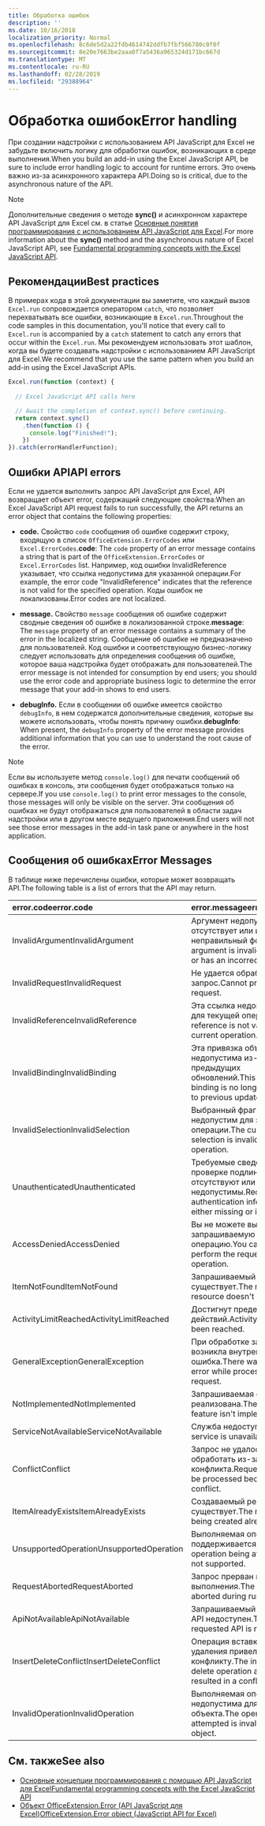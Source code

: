 ```yaml
---
title: Обработка ошибок
description: ''
ms.date: 10/16/2018
localization_priority: Normal
ms.openlocfilehash: 8c6de5d2a22fdb4614742ddfb7fbf566780c0f0f
ms.sourcegitcommit: 8e20e7663be2aaa0f7a5436a965324d171bc667d
ms.translationtype: MT
ms.contentlocale: ru-RU
ms.lasthandoff: 02/28/2019
ms.locfileid: "29388964"
---
```

# <a name="error-handling"></a><span data-ttu-id="ee4c5-102">Обработка ошибок</span><span class="sxs-lookup"><span data-stu-id="ee4c5-102">Error handling</span></span>

<span data-ttu-id="ee4c5-103">При создании надстройки с использованием API JavaScript для Excel не забудьте включить логику для обработки ошибок, возникающих в среде выполнения.</span><span class="sxs-lookup"><span data-stu-id="ee4c5-103">When you build an add-in using the Excel JavaScript API, be sure to include error handling logic to account for runtime errors.</span></span> <span data-ttu-id="ee4c5-104">Это очень важно из-за асинхронного характера API.</span><span class="sxs-lookup"><span data-stu-id="ee4c5-104">Doing so is critical, due to the asynchronous nature of the API.</span></span>

> [!NOTE]
> <span data-ttu-id="ee4c5-105">Дополнительные сведения о методе **sync()** и асинхронном характере API JavaScript для Excel см. в статье [Основные понятия программирования с использованием API JavaScript для Excel](excel-add-ins-core-concepts.md).</span><span class="sxs-lookup"><span data-stu-id="ee4c5-105">For more information about the **sync()** method and the asynchronous nature of Excel JavaScript API, see [Fundamental programming concepts with the Excel JavaScript API](excel-add-ins-core-concepts.md).</span></span>

## <a name="best-practices"></a><span data-ttu-id="ee4c5-106">Рекомендации</span><span class="sxs-lookup"><span data-stu-id="ee4c5-106">Best practices</span></span>

<span data-ttu-id="ee4c5-107">В примерах кода в этой документации вы заметите, что каждый вызов `Excel.run` сопровождается оператором `catch`, что позволяет перехватывать все ошибки, возникающие в `Excel.run`.</span><span class="sxs-lookup"><span data-stu-id="ee4c5-107">Throughout the code samples in this documentation, you'll notice that every call to `Excel.run` is accompanied by a `catch` statement to catch any errors that occur within the `Excel.run`.</span></span> <span data-ttu-id="ee4c5-108">Мы рекомендуем использовать этот шаблон, когда вы будете создавать надстройки с использованием API JavaScript для Excel.</span><span class="sxs-lookup"><span data-stu-id="ee4c5-108">We recommend that you use the same pattern when you build an add-in using the Excel JavaScript APIs.</span></span>

```js
Excel.run(function (context) {
  
  // Excel JavaScript API calls here

  // Await the completion of context.sync() before continuing.
  return context.sync()
    .then(function () {
      console.log("Finished!");
    })
}).catch(errorHandlerFunction);
```

## <a name="api-errors"></a><span data-ttu-id="ee4c5-109">Ошибки API</span><span class="sxs-lookup"><span data-stu-id="ee4c5-109">API errors</span></span>

<span data-ttu-id="ee4c5-110">Если не удается выполнить запрос API JavaScript для Excel, API возвращает объект error, содержащий следующие свойства:</span><span class="sxs-lookup"><span data-stu-id="ee4c5-110">When an Excel JavaScript API request fails to run successfully, the API returns an error object that contains the following properties:</span></span>

- <span data-ttu-id="ee4c5-111">**code.** Свойство `code` сообщения об ошибке содержит строку, входящую в список `OfficeExtension.ErrorCodes` или `Excel.ErrorCodes`.</span><span class="sxs-lookup"><span data-stu-id="ee4c5-111">**code**:  The `code` property of an error message contains a string that is part of the `OfficeExtension.ErrorCodes` or `Excel.ErrorCodes` list.</span></span> <span data-ttu-id="ee4c5-112">Например, код ошибки InvalidReference указывает, что ссылка недопустима для указанной операции.</span><span class="sxs-lookup"><span data-stu-id="ee4c5-112">For example, the error code "InvalidReference" indicates that the reference is not valid for the specified operation.</span></span> <span data-ttu-id="ee4c5-113">Коды ошибок не локализованы.</span><span class="sxs-lookup"><span data-stu-id="ee4c5-113">Error codes are not localized.</span></span>

- <span data-ttu-id="ee4c5-114">**message.** Свойство `message` сообщения об ошибке содержит сводные сведения об ошибке в локализованной строке.</span><span class="sxs-lookup"><span data-stu-id="ee4c5-114">**message**: The `message` property of an error message contains a summary of the error in the localized string.</span></span> <span data-ttu-id="ee4c5-115">Сообщение об ошибке не предназначено для пользователей. Код ошибки и соответствующую бизнес-логику следует использовать для определения сообщения об ошибке, которое ваша надстройка будет отображать для пользователей.</span><span class="sxs-lookup"><span data-stu-id="ee4c5-115">The error message is not intended for consumption by end users; you should use the error code and appropriate business logic to determine the error message that your add-in shows to end users.</span></span>

- <span data-ttu-id="ee4c5-116">**debugInfo.** Если в сообщении об ошибке имеется свойство `debugInfo`, в нем содержатся дополнительные сведения, которые вы можете использовать, чтобы понять причину ошибки.</span><span class="sxs-lookup"><span data-stu-id="ee4c5-116">**debugInfo**: When present, the `debugInfo` property of the error message provides additional information that you can use to understand the root cause of the error.</span></span>

> [!NOTE]
> <span data-ttu-id="ee4c5-117">Если вы используете метод `console.log()` для печати сообщений об ошибках в консоль, эти сообщения будет отображаться только на сервере.</span><span class="sxs-lookup"><span data-stu-id="ee4c5-117">If you use `console.log()` to print error messages to the console, those messages will only be visible on the server.</span></span> <span data-ttu-id="ee4c5-118">Эти сообщения об ошибках не будут отображаться для пользователей в области задач надстройки или в другом месте ведущего приложения.</span><span class="sxs-lookup"><span data-stu-id="ee4c5-118">End users will not see those error messages in the add-in task pane or anywhere in the host application.</span></span>

## <a name="error-messages"></a><span data-ttu-id="ee4c5-119">Сообщения об ошибках</span><span class="sxs-lookup"><span data-stu-id="ee4c5-119">Error Messages</span></span>

<span data-ttu-id="ee4c5-120">В таблице ниже перечислены ошибки, которые может возвращать API.</span><span class="sxs-lookup"><span data-stu-id="ee4c5-120">The following table is a list of errors that the API may return.</span></span>

|<span data-ttu-id="ee4c5-121">error.code</span><span class="sxs-lookup"><span data-stu-id="ee4c5-121">error.code</span></span> | <span data-ttu-id="ee4c5-122">error.message</span><span class="sxs-lookup"><span data-stu-id="ee4c5-122">error.message</span></span> |
|:----------|:--------------|
|<span data-ttu-id="ee4c5-123">InvalidArgument</span><span class="sxs-lookup"><span data-stu-id="ee4c5-123">InvalidArgument</span></span> |<span data-ttu-id="ee4c5-124">Аргумент недопустим, отсутствует или имеет неправильный формат.</span><span class="sxs-lookup"><span data-stu-id="ee4c5-124">The argument is invalid or missing or has an incorrect format.</span></span>|
|<span data-ttu-id="ee4c5-125">InvalidRequest</span><span class="sxs-lookup"><span data-stu-id="ee4c5-125">InvalidRequest</span></span>  |<span data-ttu-id="ee4c5-126">Не удается обработать запрос.</span><span class="sxs-lookup"><span data-stu-id="ee4c5-126">Cannot process the request.</span></span>|
|<span data-ttu-id="ee4c5-127">InvalidReference</span><span class="sxs-lookup"><span data-stu-id="ee4c5-127">InvalidReference</span></span>|<span data-ttu-id="ee4c5-128">Эта ссылка недопустима для текущей операции.</span><span class="sxs-lookup"><span data-stu-id="ee4c5-128">This reference is not valid for the current operation.</span></span>|
|<span data-ttu-id="ee4c5-129">InvalidBinding</span><span class="sxs-lookup"><span data-stu-id="ee4c5-129">InvalidBinding</span></span>  |<span data-ttu-id="ee4c5-130">Эта привязка объектов недопустима из-за предыдущих обновлений.</span><span class="sxs-lookup"><span data-stu-id="ee4c5-130">This object binding is no longer valid due to previous updates.</span></span>|
|<span data-ttu-id="ee4c5-131">InvalidSelection</span><span class="sxs-lookup"><span data-stu-id="ee4c5-131">InvalidSelection</span></span>|<span data-ttu-id="ee4c5-132">Выбранный фрагмент недопустим для этой операции.</span><span class="sxs-lookup"><span data-stu-id="ee4c5-132">The current selection is invalid for this operation.</span></span>|
|<span data-ttu-id="ee4c5-133">Unauthenticated</span><span class="sxs-lookup"><span data-stu-id="ee4c5-133">Unauthenticated</span></span> |<span data-ttu-id="ee4c5-134">Требуемые сведения о проверке подлинности отсутствуют или недопустимы.</span><span class="sxs-lookup"><span data-stu-id="ee4c5-134">Required authentication information is either missing or invalid.</span></span>|
|<span data-ttu-id="ee4c5-135">AccessDenied</span><span class="sxs-lookup"><span data-stu-id="ee4c5-135">AccessDenied</span></span> |<span data-ttu-id="ee4c5-136">Вы не можете выполнить запрашиваемую операцию.</span><span class="sxs-lookup"><span data-stu-id="ee4c5-136">You cannot perform the requested operation.</span></span>|
|<span data-ttu-id="ee4c5-137">ItemNotFound</span><span class="sxs-lookup"><span data-stu-id="ee4c5-137">ItemNotFound</span></span> |<span data-ttu-id="ee4c5-138">Запрашиваемый ресурс не существует.</span><span class="sxs-lookup"><span data-stu-id="ee4c5-138">The requested resource doesn't exist.</span></span>|
|<span data-ttu-id="ee4c5-139">ActivityLimitReached</span><span class="sxs-lookup"><span data-stu-id="ee4c5-139">ActivityLimitReached</span></span>|<span data-ttu-id="ee4c5-140">Достигнут предел действий.</span><span class="sxs-lookup"><span data-stu-id="ee4c5-140">Activity limit has been reached.</span></span>|
|<span data-ttu-id="ee4c5-141">GeneralException</span><span class="sxs-lookup"><span data-stu-id="ee4c5-141">GeneralException</span></span>|<span data-ttu-id="ee4c5-142">При обработке запроса возникла внутренняя ошибка.</span><span class="sxs-lookup"><span data-stu-id="ee4c5-142">There was an internal error while processing the request.</span></span>|
|<span data-ttu-id="ee4c5-143">NotImplemented</span><span class="sxs-lookup"><span data-stu-id="ee4c5-143">NotImplemented</span></span>  |<span data-ttu-id="ee4c5-144">Запрашиваемая функция не реализована.</span><span class="sxs-lookup"><span data-stu-id="ee4c5-144">The requested feature isn't implemented.</span></span>|
|<span data-ttu-id="ee4c5-145">ServiceNotAvailable</span><span class="sxs-lookup"><span data-stu-id="ee4c5-145">ServiceNotAvailable</span></span>|<span data-ttu-id="ee4c5-146">Служба недоступна.</span><span class="sxs-lookup"><span data-stu-id="ee4c5-146">The service is unavailable.</span></span>|
|<span data-ttu-id="ee4c5-147">Conflict</span><span class="sxs-lookup"><span data-stu-id="ee4c5-147">Conflict</span></span>|<span data-ttu-id="ee4c5-148">Запрос не удалось обработать из-за конфликта.</span><span class="sxs-lookup"><span data-stu-id="ee4c5-148">Request could not be processed because of a conflict.</span></span>|
|<span data-ttu-id="ee4c5-149">ItemAlreadyExists</span><span class="sxs-lookup"><span data-stu-id="ee4c5-149">ItemAlreadyExists</span></span>|<span data-ttu-id="ee4c5-150">Создаваемый ресурс уже существует.</span><span class="sxs-lookup"><span data-stu-id="ee4c5-150">The resource being created already exists.</span></span>|
|<span data-ttu-id="ee4c5-151">UnsupportedOperation</span><span class="sxs-lookup"><span data-stu-id="ee4c5-151">UnsupportedOperation</span></span>|<span data-ttu-id="ee4c5-152">Выполняемая операция не поддерживается.</span><span class="sxs-lookup"><span data-stu-id="ee4c5-152">The operation being attempted is not supported.</span></span>|
|<span data-ttu-id="ee4c5-153">RequestAborted</span><span class="sxs-lookup"><span data-stu-id="ee4c5-153">RequestAborted</span></span>|<span data-ttu-id="ee4c5-154">Запрос прерван во время выполнения.</span><span class="sxs-lookup"><span data-stu-id="ee4c5-154">The request was aborted during run time.</span></span>|
|<span data-ttu-id="ee4c5-155">ApiNotAvailable</span><span class="sxs-lookup"><span data-stu-id="ee4c5-155">ApiNotAvailable</span></span>|<span data-ttu-id="ee4c5-156">Запрашиваемый интерфейс API недоступен.</span><span class="sxs-lookup"><span data-stu-id="ee4c5-156">The requested API is not available.</span></span>|
|<span data-ttu-id="ee4c5-157">InsertDeleteConflict</span><span class="sxs-lookup"><span data-stu-id="ee4c5-157">InsertDeleteConflict</span></span>|<span data-ttu-id="ee4c5-158">Операция вставки или удаления привела к конфликту.</span><span class="sxs-lookup"><span data-stu-id="ee4c5-158">The insert or delete operation attempted resulted in a conflict.</span></span>|
|<span data-ttu-id="ee4c5-159">InvalidOperation</span><span class="sxs-lookup"><span data-stu-id="ee4c5-159">InvalidOperation</span></span>|<span data-ttu-id="ee4c5-160">Выполняемая операция недопустима для этого объекта.</span><span class="sxs-lookup"><span data-stu-id="ee4c5-160">The operation attempted is invalid on the object.</span></span>|

## <a name="see-also"></a><span data-ttu-id="ee4c5-161">См. также</span><span class="sxs-lookup"><span data-stu-id="ee4c5-161">See also</span></span>

- [<span data-ttu-id="ee4c5-162">Основные концепции программирования с помощью API JavaScript для Excel</span><span class="sxs-lookup"><span data-stu-id="ee4c5-162">Fundamental programming concepts with the Excel JavaScript API</span></span>](excel-add-ins-core-concepts.md)
- [<span data-ttu-id="ee4c5-163">Объект OfficeExtension.Error (API JavaScript для Excel)</span><span class="sxs-lookup"><span data-stu-id="ee4c5-163">OfficeExtension.Error object (JavaScript API for Excel)</span></span>](https://docs.microsoft.com/javascript/api/office/officeextension.error)
